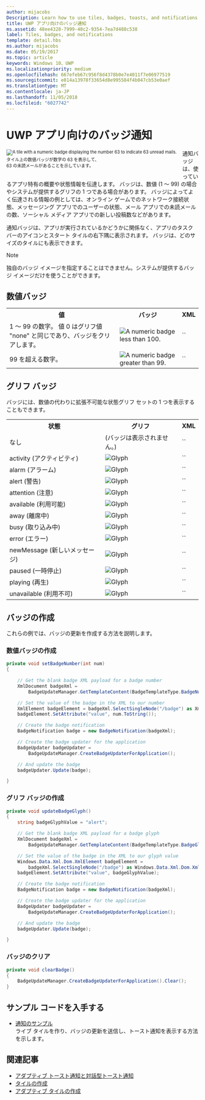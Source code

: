```yaml
---
author: mijacobs
Description: Learn how to use tiles, badges, toasts, and notifications to provide entry points into your app and keep users up-to-date.
title: UWP アプリ向けのバッジ通知
ms.assetid: 48ee4328-7999-40c2-9354-7ea7d488c538
label: Tiles, badges, and notifications
template: detail.hbs
ms.author: mijacobs
ms.date: 05/19/2017
ms.topic: article
keywords: Windows 10、UWP
ms.localizationpriority: medium
ms.openlocfilehash: 667efeb67c956f8d4378b0e7e4011f7e06977519
ms.sourcegitcommit: e814a13978f33654d8e995584f4b047cb53e0aef
ms.translationtype: MT
ms.contentlocale: ja-JP
ms.lasthandoff: 11/05/2018
ms.locfileid: "6027742"
---
```

# <a name="badge-notifications-for-uwp-apps"></a>UWP アプリ向けのバッジ通知

 

<div style="float:left; font-size:80%; text-align:left; margin: 0px 15px 15px 0px;">
<img src="images/badge-example.png" alt="A tile with a numeric badge displaying the number 63 to indicate 63 unread mails." style="padding-bottom:0.0em; margin-bottom: 2px" /><br/>タイル上の数値バッジが数字の 63 を表示して、<br/> 63 の未読メールがあることを示しています。</div>

通知バッジは、使っているアプリ特有の概要や状態情報を伝達します。 バッジは、数値 (1 ～ 99) の場合やシステムが提供するグリフの 1 つである場合があります。 バッジによってよく伝達される情報の例としては、オンライン ゲームでのネットワーク接続状態、メッセージング アプリでのユーザーの状態、メール アプリでの未読メールの数、ソーシャル メディア アプリでの新しい投稿数などがあります。 

通知バッジは、アプリが実行されているかどうかに関係なく、アプリのタスク バーのアイコンとスタート タイルの右下隅に表示されます。 バッジは、どのサイズのタイルにも表示できます。  

> [!NOTE]
> 独自のバッジ イメージを指定することはできません。システムが提供するバッジ イメージだけを使うことができます。


## <a name="numeric-badges"></a>数値バッジ

<table>
    <tr>
        <th>値</th>
        <th>バッジ</th>
        <th>XML</th>
    </tr>
    <tr>
        <td>1 ～ 99 の数字。 値 0 はグリフ値 "none" と同じであり、バッジをクリアします。</td>
        <td><img src="images/badges/badge-numeric.png" alt="A numeric badge less than 100." /></td>
        <td>`<badge value="1"/>`</td>
    </tr>
    <tr>
        <td>99 を超える数字。</td>
        <td><img src="images/badges/badge-numeric-greater.png" alt="A numeric badge greater than 99." /></td></td>
        <td>`<badge value="100"/>`</td>
    </tr>    
</table>

## <a name="glyph-badges"></a>グリフ バッジ
バッジには、数値の代わりに拡張不可能な状態グリフ セットの 1 つを表示することもできます。 

<table>
<tr>
    <th>状態</th>
    <th>グリフ</th>
    <th>XML</th>
</tr>
<tr>
    <td>なし</td>
    <td>(バッジは表示されません。)</td>
    <td>`<badge value="none"/>`</td>
</tr>
<tr>
    <td>activity (アクティビティ)</td>
    <td><img src="images/badges/badge-activity.png" alt="Glyph" /></td>
    <td>`<badge value="activity"/>`</td>
</tr>
<tr>
    <td>alarm (アラーム)</td>
    <td><img src="images/badges/badge-alarm.png" alt="Glyph" /></td>
    <td>`<badge value="alarm"/>`</td>
</tr>
<tr>
    <td>alert (警告)</td>
    <td><img src="images/badges/badge-alert.png" alt="Glyph" /></td>
    <td>`<badge value="alert"/>`</td>
</tr>
<tr>
    <td>attention (注意)</td>
    <td><img src="images/badges/badge-attention.png" alt="Glyph" /></td>
    <td>`<badge value="attention"/>`</td>
</tr>
<tr>
    <td>available (利用可能)</td>
    <td><img src="images/badges/badge-available.png" alt="Glyph" /></td>
    <td>`<badge value="available"/>`</td>
</tr>
<tr>
    <td>away (離席中)</td>
    <td><img src="images/badges/badge-away.png" alt="Glyph" /></td>
    <td>`<badge value="away"/>`</td>
</tr>
<tr>
    <td>busy (取り込み中)</td>
    <td><img src="images/badges/badge-busy.png" alt="Glyph" /></td>
    <td>`<badge value="busy"/>`</td>
</tr>
<tr>
    <td>error (エラー)</td>
    <td><img src="images/badges/badge-error.png" alt="Glyph" /></td>
    <td>`<badge value="error"/>`</td>
</tr>
<tr>
    <td>newMessage (新しいメッセージ)</td>
    <td><img src="images/badges/badge-newMessage.png" alt="Glyph" /></td>
    <td>`<badge value="newMessage"/>`</td>
</tr>
<tr>
    <td>paused (一時停止)</td>
    <td><img src="images/badges/badge-paused.png" alt="Glyph" /></td>
    <td>`<badge value="paused"/>`</td>
</tr>
<tr>
    <td>playing (再生)</td>
    <td><img src="images/badges/badge-playing.png" alt="Glyph" /></td>
    <td>`<badge value="playing"/>`</td>
</tr>
<tr>
    <td>unavailable (利用不可)</td>
    <td><img src="images/badges/badge-unavailable.png" alt="Glyph" /></td>
    <td>`<badge value="unavailable"/>`</td>
</tr>
</table>

## <a name="create-a-badge"></a>バッジの作成

これらの例では、バッジの更新を作成する方法を説明します。

### <a name="create-a-numeric-badge"></a>数値バッジの作成

````csharp
private void setBadgeNumber(int num)
{

    // Get the blank badge XML payload for a badge number
    XmlDocument badgeXml = 
        BadgeUpdateManager.GetTemplateContent(BadgeTemplateType.BadgeNumber);

    // Set the value of the badge in the XML to our number
    XmlElement badgeElement = badgeXml.SelectSingleNode("/badge") as XmlElement;
    badgeElement.SetAttribute("value", num.ToString());

    // Create the badge notification
    BadgeNotification badge = new BadgeNotification(badgeXml);

    // Create the badge updater for the application
    BadgeUpdater badgeUpdater = 
        BadgeUpdateManager.CreateBadgeUpdaterForApplication();

    // And update the badge
    badgeUpdater.Update(badge);

}
````

### <a name="create-a-glyph-badge"></a>グリフ バッジの作成
````csharp
private void updateBadgeGlyph()
{
    string badgeGlyphValue = "alert";

    // Get the blank badge XML payload for a badge glyph
    XmlDocument badgeXml = 
        BadgeUpdateManager.GetTemplateContent(BadgeTemplateType.BadgeGlyph);

    // Set the value of the badge in the XML to our glyph value
    Windows.Data.Xml.Dom.XmlElement badgeElement = 
        badgeXml.SelectSingleNode("/badge") as Windows.Data.Xml.Dom.XmlElement;
    badgeElement.SetAttribute("value", badgeGlyphValue);

    // Create the badge notification
    BadgeNotification badge = new BadgeNotification(badgeXml);

    // Create the badge updater for the application
    BadgeUpdater badgeUpdater = 
        BadgeUpdateManager.CreateBadgeUpdaterForApplication();

    // And update the badge
    badgeUpdater.Update(badge);

}
````

### <a name="clear-a-badge"></a>バッジのクリア

````csharp
private void clearBadge()
{
    BadgeUpdateManager.CreateBadgeUpdaterForApplication().Clear();
}
````

## <a name="get-the-sample-code"></a>サンプル コードを入手する

* [通知のサンプル](https://github.com/Microsoft/Windows-universal-samples/blob/master/Samples/Notifications)<br/> ライブ タイルを作り、バッジの更新を送信し、トースト通知を表示する方法を示します。 

## <a name="related-articles"></a>関連記事

* [アダプティブ トースト通知と対話型トースト通知](adaptive-interactive-toasts.md)
* [タイルの作成](creating-tiles.md)
* [アダプティブ タイルの作成](create-adaptive-tiles.md)
